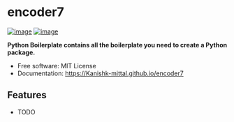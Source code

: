 # encoder7


[![image](https://img.shields.io/pypi/v/encoder7.svg)](https://pypi.python.org/pypi/encoder7)
[![image](https://img.shields.io/conda/vn/conda-forge/encoder7.svg)](https://anaconda.org/conda-forge/encoder7)


**Python Boilerplate contains all the boilerplate you need to create a Python package.**


-   Free software: MIT License
-   Documentation: https://Kanishk-mittal.github.io/encoder7
    

## Features

-   TODO

